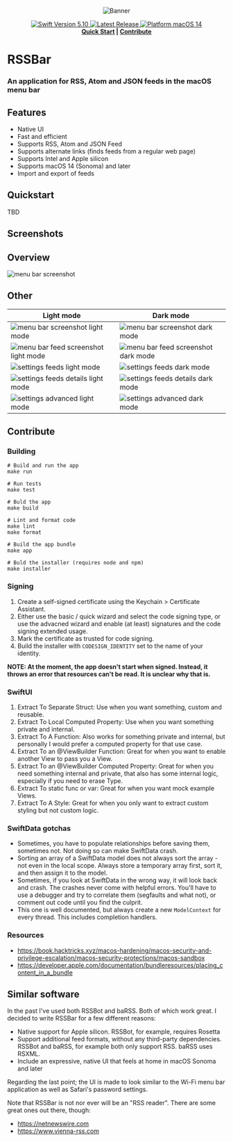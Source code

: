 <p align="center">
  <img src=".github/banner.png" alt="Banner">
</p>
<p align="center">
  <a href="https://github.com/swiftlang/swift/releases/tag/swift-5.10-RELEASE">
    <img src="https://flat.badgen.net/badge/Swift/5.10/orange" alt="Swift Version 5.10" />
  </a>
  <a href="https://github.com/AlexGustafsson/RSSBar/releases">
    <img src="https://flat.badgen.net/github/release/AlexGustafsson/RSSBar" alt="Latest Release" />
  </a>
  <a href="https://github.com/AlexGustafsson/RSSBar/blob/main/Package.swift">
    <img src="https://flat.badgen.net/badge/platform/macOS%20%2014/gray" alt="Platform macOS 14" />
  </a>
  <br>
  <strong><a href="#quickstart">Quick Start</a> | <a href="#contribute">Contribute</a> </strong>
</p>

# RSSBar

### An application for RSS, Atom and JSON feeds in the macOS menu bar

## Features

- Native UI
- Fast and efficient
- Supports RSS, Atom and JSON Feed
- Supports alternate links (finds feeds from a regular web page)
- Supports Intel and Apple silicon
- Supports macOS 14 (Sonoma) and later
- Import and export of feeds

## Quickstart

TBD

## Screenshots

## Overview

![menu bar screenshot](./docs/screenshots/overview.png)

## Other

| Light mode | Dark mode |
| ---------- | --------- |
| ![menu bar screenshot light mode](./docs/screenshots/light/menu-bar.png) | ![menu bar screenshot dark mode](./docs/screenshots/dark/menu-bar.png) |
| ![menu bar feed screenshot light mode](./docs/screenshots/light/menu-bar-feed.png) | ![menu bar feed screenshot dark mode](./docs/screenshots/dark/menu-bar-feed.png) |
| ![settings feeds light mode](./docs/screenshots/light/settings-feeds.png) | ![settings feeds dark mode](./docs/screenshots/dark/settings-feeds.png) |
| ![settings feeds details light mode](./docs/screenshots/light/settings-feeds-details.png) | ![settings feeds details dark mode](./docs/screenshots/dark/settings-feeds-details.png) |
| ![settings advanced light mode](./docs/screenshots/light/settings-advanced.png) | ![settings advanced dark mode](./docs/screenshots/dark/settings-advanced.png) |

## Contribute

### Building

```shell
# Build and run the app
make run

# Run tests
make test

# Buld the app
make build

# Lint and format code
make lint
make format

# Build the app bundle
make app

# Buld the installer (requires node and npm)
make installer
```

### Signing

1. Create a self-signed certificate using the Keychain > Certificate Assistant.
2. Either use the basic / quick wizard and select the code signing type, or use
   the advacned wizard and enable (at least) signatures and the code signing
   extended usage.
3. Mark the certificate as trusted for code signing.
4. Build the installer with `CODESIGN_IDENTITY` set to the name of your
   identity.

__NOTE: At the moment, the app doesn't start when signed. Instead, it throws an
error that resources can't be read. It is unclear why that is.__

### SwiftUI

1. Extract To Separate Struct: Use when you want something, custom and reusable.
2. Extract To Local Computed Property: Use when you want something private and internal.
3. Extract To A Function: Also works for something private and internal, but personally I would prefer a computed property for that use case.
4. Extract To an @ViewBuilder Function: Great for when you want to enable another View to pass you a View.
5. Extract To an @ViewBuilder Computed Property: Great for when you need something internal and private, that also has some internal logic, especially if you need to erase Type.
6. Extract To static func or var: Great for when you want mock example Views.
7. Extract To A Style: Great for when you only want to extract custom styling but not custom logic.

### SwiftData gotchas

- Sometimes, you have to populate relationships before saving them, sometimes
  not. Not doing so can make SwiftData crash.
- Sorting an array of a SwiftData model does not always sort the array - not
  even in the local scope. Always store a temporary array first, sort it, and
  then assign it to the model.
- Sometimes, if you look at SwiftData in the wrong way, it will look back and
  crash. The crashes never come with helpful errors. You'll have to use a
  debugger and try to correlate them (segfaults and what not), or comment out
  code until you find the culprit.
- This one is well documented, but always create a new `ModelContext` for every
  thread. This includes completion handlers.

### Resources

- <https://book.hacktricks.xyz/macos-hardening/macos-security-and-privilege-escalation/macos-security-protections/macos-sandbox>
- <https://developer.apple.com/documentation/bundleresources/placing_content_in_a_bundle>

## Similar software

In the past I've used both RSSBot and baRSS. Both of which work great. I decided
to write RSSBar for a few different reasons:

- Native support for Apple silicon. RSSBot, for example, requires Rosetta
- Support additional feed formats, without any third-party dependencies. RSSBot
  and baRSS, for example both only support RSS. baRSS uses RSXML.
- Include an expressive, native UI that feels at home in macOS Sonoma and later

Regarding the last point; the UI is made to look similar to the Wi-Fi menu bar
application as well as Safari's password settings.

Note that RSSBar is not nor ever will be an "RSS reader". There are some great
ones out there, though:

- <https://netnewswire.com>
- <https://www.vienna-rss.com>
